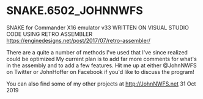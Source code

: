 # SNAKE.6502_JOHNNWFS
SNAKE for Commander X16 emulator v33
WRITTEN ON VISUAL STUDIO CODE
USING RETRO ASSEMBLER https://enginedesigns.net/post/2017/07/retro-assembler/

There are a quite a number of methods I've used that I've since realized could be optimized
My current plan is to add far more comments for what's in the assembly and to add a few 
features. Hit me up at either @JohnNWFS on Twitter or JohnHoffer on Facebook if you'd 
like to discuss the program!

You can also find some of my other projects at http://JohnNWFS.net
31 Oct 2019
